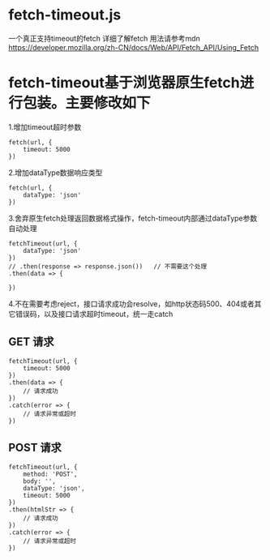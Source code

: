 # fetch-timeout.js
一个真正支持timeout的fetch
详细了解fetch 用法请参考mdn https://developer.mozilla.org/zh-CN/docs/Web/API/Fetch_API/Using_Fetch

# fetch-timeout基于浏览器原生fetch进行包装。主要修改如下

1.增加timeout超时参数
```
fetch(url, {
    timeout: 5000
})
```
2.增加dataType数据响应类型

```
fetch(url, {
    dataType: 'json'
})
```
3.舍弃原生fetch处理返回数据格式操作，fetch-timeout内部通过dataType参数自动处理
```
fetchTimeout(url, {
    dataType: 'json'
})
// .then(response => response.json())   // 不需要这个处理
.then(data => {
    
})
```
4.不在需要考虑reject，接口请求成功会resolve，如http状态码500、404或者其它错误码，以及接口请求超时timeout，统一走catch

## GET 请求
```
fetchTimeout(url, {
    timeout: 5000
})
.then(data => {
    // 请求成功
})
.catch(error => {
    // 请求异常或超时
})
```

## POST 请求
```
fetchTimeout(url, {
    method: 'POST',
    body: '',
    dataType: 'json',
    timeout: 5000
})
.then(htmlStr => {
    // 请求成功
})
.catch(error => {
    // 请求异常或超时
})
```